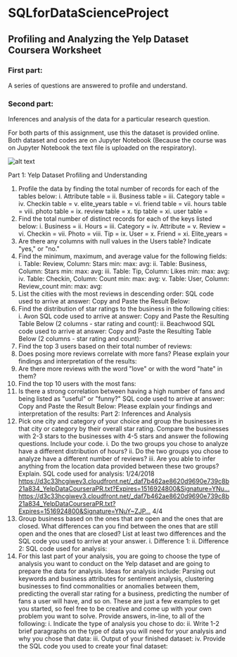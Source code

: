# SQLforDataScienceProject

## Profiling and Analyzing the Yelp Dataset Coursera Worksheet
### First part:
A series of questions are answered to profile and understand. 
### Second part: 
Inferences and analysis of the data for a particular research question.

For both parts of this assignment, use this the dataset is provided online. Both dataset and codes are on Jupyter Notebook (Because the course was on Jupyter Notebook the text file is uploaded on the respiratory). 

![alt text](https://d3c33hcgiwev3.cloudfront.net/imageAssetProxy.v1/hOlYbrgyEeeTsRKxhJ5OZg_517578844a2fd129650492eda3186cd1_YelpERDiagram.png?expiry=1545696000000&hmac=vcB_9oSPRTq6lonUaySzcPH84Bp1q9mdHRo36GhpzpY)

Part 1: Yelp Dataset Profiling and Understanding
1. Profile the data by finding the total number of records for each of the tables below:
i. Attribute table =
ii. Business table =
iii. Category table =
iv. Checkin table =
v. elite_years table =
vi. friend table =
vii. hours table =
viii. photo table =
ix. review table =
x. tip table =
xi. user table =
2. Find the total number of distinct records for each of the keys listed below:
i. Business =
ii. Hours =
iii. Category =
iv. Attribute =
v. Review =
vi. Checkin =
vii. Photo =
viii. Tip =
ix. User =
x. Friend =
xi. Elite_years =
3. Are there any columns with null values in the Users table? Indicate "yes," or "no."
4. Find the minimum, maximum, and average value for the following fields:
i. Table: Review, Column: Stars
min: max: avg:
ii. Table: Business, Column: Stars
min: max: avg:
iii. Table: Tip, Column: Likes
min: max: avg:
iv. Table: Checkin, Column: Count
min: max: avg:
v. Table: User, Column: Review_count
min: max: avg:
5. List the cities with the most reviews in descending order:
SQL code used to arrive at answer:
Copy and Paste the Result Below:
6. Find the distribution of star ratings to the business in the following cities:
i. Avon
SQL code used to arrive at answer:
Copy and Paste the Resulting Table Below (2 columns - star rating and count):
ii. Beachwood
SQL code used to arrive at answer:
Copy and Paste the Resulting Table Below (2 columns - star rating and count):
7. Find the top 3 users based on their total number of reviews:
8. Does posing more reviews correlate with more fans?
Please explain your findings and interpretation of the results:
9. Are there more reviews with the word "love" or with the word "hate" in them?
10. Find the top 10 users with the most fans:
11. Is there a strong correlation between having a high number of fans and being listed
as "useful" or "funny?"
SQL code used to arrive at answer:
Copy and Paste the Result Below:
Please explain your findings and interpretation of the results:
Part 2: Inferences and Analysis
1. Pick one city and category of your choice and group the businesses in that city
or category by their overall star rating. Compare the businesses with 2-3 stars to
the businesses with 4-5 stars and answer the following questions. Include your code.
i. Do the two groups you chose to analyze have a different distribution of hours?
ii. Do the two groups you chose to analyze have a different number of reviews?
iii. Are you able to infer anything from the location data provided between these two
groups? Explain.
SQL code used for analysis:
1/24/2018 https://d3c33hcgiwev3.cloudfront.net/_daf7b462ae8620d9690e739c8b21a834_YelpDataCourseraPR.txt?Expires=1516924800&Signature=YNu…
https://d3c33hcgiwev3.cloudfront.net/_daf7b462ae8620d9690e739c8b21a834_YelpDataCourseraPR.txt?Expires=1516924800&Signature=YNuY~ZJP… 4/4
2. Group business based on the ones that are open and the ones that are closed. What
differences can you find between the ones that are still open and the ones that are
closed? List at least two differences and the SQL code you used to arrive at your
answer.
i. Difference 1:
ii. Difference 2:
SQL code used for analysis:
3. For this last part of your analysis, you are going to choose the type of analysis you
want to conduct on the Yelp dataset and are going to prepare the data for analysis.
Ideas for analysis include: Parsing out keywords and business attributes for sentiment
analysis, clustering businesses to find commonalities or anomalies between them,
predicting the overall star rating for a business, predicting the number of fans a
user will have, and so on. These are just a few examples to get you started, so feel
free to be creative and come up with your own problem you want to solve. Provide
answers, in-line, to all of the following:
i. Indicate the type of analysis you chose to do:
ii. Write 1-2 brief paragraphs on the type of data you will need for your analysis
and why you chose that data:
iii. Output of your finished dataset:
iv. Provide the SQL code you used to create your final dataset:
